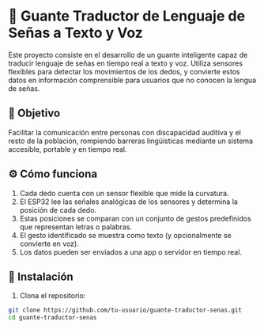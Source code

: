 # 🤖 Guante Traductor de Lenguaje de Señas a Texto y Voz

Este proyecto consiste en el desarrollo de un guante inteligente capaz de traducir lenguaje de señas en tiempo real a texto y voz. Utiliza sensores flexibles para detectar los movimientos de los dedos, y convierte estos datos en información comprensible para usuarios que no conocen la lengua de señas.

## 🎯 Objetivo

Facilitar la comunicación entre personas con discapacidad auditiva y el resto de la población, rompiendo barreras lingüísticas mediante un sistema accesible, portable y en tiempo real.


## ⚙️ Cómo funciona

1. Cada dedo cuenta con un sensor flexible que mide la curvatura.
2. El ESP32 lee las señales analógicas de los sensores y determina la posición de cada dedo.
3. Estas posiciones se comparan con un conjunto de gestos predefinidos que representan letras o palabras.
4. El gesto identificado se muestra como texto (y opcionalmente se convierte en voz).
5. Los datos pueden ser enviados a una app o servidor en tiempo real.

## 🚀 Instalación

1. Clona el repositorio:

```bash
git clone https://github.com/tu-usuario/guante-traductor-senas.git
cd guante-traductor-senas

